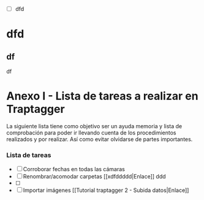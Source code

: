 - [ ] dfd

# dfd
## df

df


# Anexo I - Lista de tareas a realizar en Traptagger
La siguiente lista tiene como objetivo ser un ayuda memoria y lista de comprobación para poder ir llevando cuenta de los procedimientos realizados y por realizar. Así como evitar olvidarse de partes importantes. 

### Lista de tareas
- [ ] Corroborar fechas en todas las cámaras 
- [ ] Renombrar/acomodar carpetas [[xdfddddd|Enlace]] ddd
- [ ] 
- [ ] Importar imágenes [[Tutorial traptagger 2 - Subida datos|Enlace]]